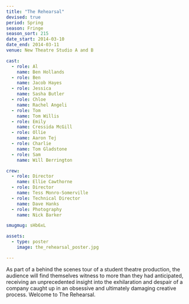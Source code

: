 ```yaml
---
title: "The Rehearsal"
devised: true
period: Spring
season: Fringe
season_sort: 215
date_start: 2014-03-10
date_end: 2014-03-11
venue: New Theatre Studio A and B

cast:
  - role: Al
    name: Ben Hollands
  - role: Ben
    name: Jacob Hayes
  - role: Jessica
    name: Sasha Butler
  - role: Chloe
    name: Rachel Angeli
  - role: Tom
    name: Tom Willis
  - role: Emily
    name: Cressida McGill
  - role: Ollie
    name: Aaron Tej
  - role: Charlie
    name: Tom Gladstone
  - role: Sam
    name: Will Berrington

crew:
  - role: Director
    name: Ellie Cawthorne
  - role: Director
    name: Tess Monro-Somerville
  - role: Technical Director
    name: Dave Hanks
  - role: Photography
    name: Nick Barker

smugmug: sHb6xL

assets:
  - type: poster
    image: the_rehearsal_poster.jpg

---
```


As part of a behind the scenes tour of a student theatre production, the audience will find themselves witness to more than they had anticipated, receiving an unprecedented insight into the exhilaration and despair of a company caught up in an obsessive and ultimately damaging creative process. Welcome to The Rehearsal.

